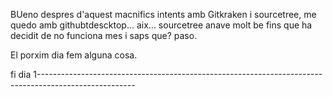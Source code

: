 BUeno despres d'aquest macnifics intents amb Gitkraken i sourcetree, me quedo amb githubtdescktop... aix... sourcetree anave molt be fins que ha decidit de no funciona mes i saps que? paso.

El porxim dia fem alguna cosa.

fi dia 1------------------------------------------------------------------------------------------------------
